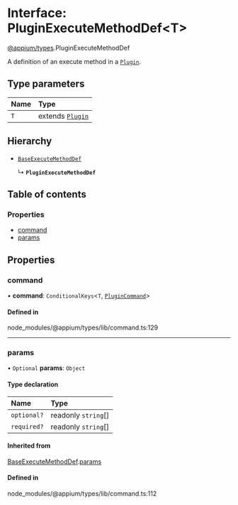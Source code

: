# Interface: PluginExecuteMethodDef<T\>

[@appium/types](../modules/appium_types.md).PluginExecuteMethodDef

A definition of an execute method in a [`Plugin`](appium_types.Plugin.md).

## Type parameters

| Name | Type |
| :------ | :------ |
| `T` | extends [`Plugin`](appium_types.Plugin.md) |

## Hierarchy

- [`BaseExecuteMethodDef`](appium_types.BaseExecuteMethodDef.md)

  ↳ **`PluginExecuteMethodDef`**

## Table of contents

### Properties

- [command](appium_types.PluginExecuteMethodDef.md#command)
- [params](appium_types.PluginExecuteMethodDef.md#params)

## Properties

### command

• **command**: `ConditionalKeys`<`T`, [`PluginCommand`](../modules/appium_types.md#plugincommand)\>

#### Defined in

node_modules/@appium/types/lib/command.ts:129

___

### params

• `Optional` **params**: `Object`

#### Type declaration

| Name | Type |
| :------ | :------ |
| `optional?` | readonly `string`[] |
| `required?` | readonly `string`[] |

#### Inherited from

[BaseExecuteMethodDef](appium_types.BaseExecuteMethodDef.md).[params](appium_types.BaseExecuteMethodDef.md#params)

#### Defined in

node_modules/@appium/types/lib/command.ts:112
